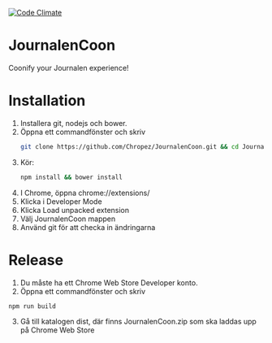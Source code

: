 [![Code Climate](https://codeclimate.com/github/Chropez/JournalenCoon/badges/gpa.svg)](https://codeclimate.com/github/Chropez/JournalenCoon)

# JournalenCoon
Coonify your Journalen experience!

# Installation
1. Installera git, nodejs och bower.
2. Öppna ett commandfönster och skriv
    ```bash
    git clone https://github.com/Chropez/JournalenCoon.git && cd JournalenCoon
    ```
4. Kör:
    ```bash
    npm install && bower install
    ```
5. I Chrome, öppna chrome://extensions/
6. Klicka i Developer Mode
7. Klicka Load unpacked extension
8. Välj JournalenCoon mappen
9. Använd git för att checka in ändringarna

# Release
1. Du måste ha ett Chrome Web Store Developer konto.
2. Öppna ett commandfönster och skriv
  ```bash
  npm run build
  ```
3. Gå till katalogen dist, där finns JournalenCoon.zip som ska laddas upp på Chrome Web Store
